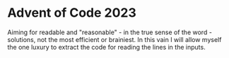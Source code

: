 # Advent of Code 2023

Aiming for readable and "reasonable" - in the true sense of the word - solutions, not the most efficient or brainiest. In this vain I will allow myself the one luxury to extract the code for reading the lines in the inputs.
